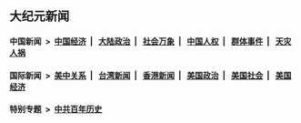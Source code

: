 ## 大纪元新闻

#### 中国新闻 &nbsp;>&nbsp; [中国经济](indexes/ncid283/README.md?05191245) &nbsp;| &nbsp; [大陆政治](indexes/ncid277/README.md?05191245) &nbsp;| &nbsp; [社会万象](indexes/ncid282/README.md?05191245) &nbsp;| &nbsp; [中国人权](indexes/ncid278/README.md?05191245) &nbsp;| &nbsp; [群体事件](indexes/ncid279/README.md?05191245) &nbsp;| &nbsp; [天灾人祸](indexes/ncid280/README.md?05191245)

#### 国际新闻 &nbsp;>&nbsp; [美中关系](indexes/nf1412576/README.md?05191245) &nbsp;| &nbsp; [台湾新闻](indexes/ncid1349361/README.md?05191245) &nbsp;| &nbsp; [香港新闻](indexes/ncid1349362/README.md?05191245) &nbsp;| &nbsp; [美国政治](indexes/ncid1078159/README.md?05191245) &nbsp;| &nbsp; [美国社会](indexes/ncid1078160/README.md?05191245) &nbsp;| &nbsp; [美国经济](indexes/ncid1078158/README.md?05191245)

#### 特别专题 &nbsp;>&nbsp; [中共百年历史](https://github.com/easy2view/epoch-special/blob/master/README.md?05191245)  
